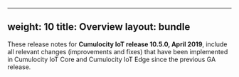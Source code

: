 
---
weight: 10
title: Overview
layout: bundle
---

These release notes for **Cumulocity IoT release 10.5.0, April 2019**, include all relevant changes (improvements and fixes) that have been implemented in Cumulocity IoT Core and Cumulocity IoT Edge since the previous GA release.